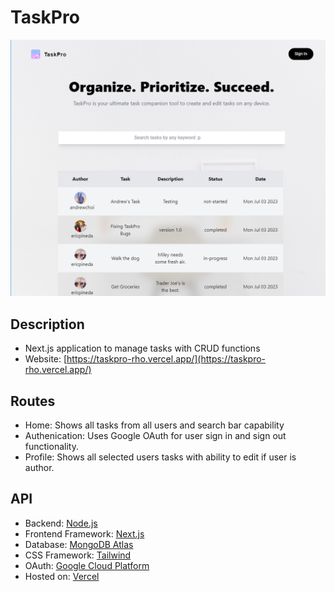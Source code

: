 # TaskPro
[![TaskPro Home Page](./public/img/sample.png)](https://taskpro-rho.vercel.app/)

## Description
- Next.js application to manage tasks with CRUD functions
- Website: [https://taskpro-rho.vercel.app/](https://taskpro-rho.vercel.app/)

## Routes
- Home: Shows all tasks from all users and search bar capability
- Authenication: Uses Google OAuth for user sign in and sign out functionality. 
- Profile: Shows all selected users tasks with ability to edit if user is author. 

## API 
- Backend: [Node.js](https://nodejs.org/en/)
- Frontend Framework: [Next.js](https://nextjs.org/)
- Database: [MongoDB Atlas](https://www.mongodb.com/atlas/database)
- CSS Framework: [Tailwind](https://tailwindcss.com/)
- OAuth: [Google Cloud Platform](https://cloud.google.com)
- Hosted on: [Vercel](https://vercel.com/)